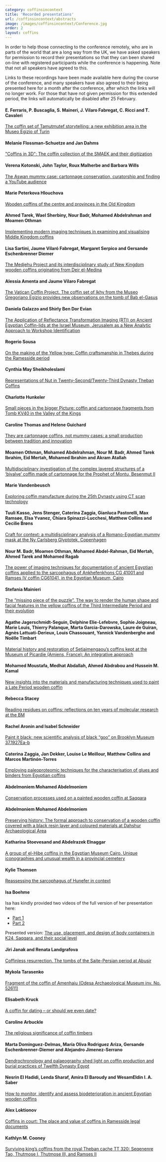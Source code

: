 ```yaml
---
category: coffinsincontext
title: 'Recorded presentations'
url: /coffinsincontext/abstracts
image: /images/coffinsincontext/Conference.jpg
order: 2
layout: coffins
---
```


In order to help those connecting to the conference remotely, who are in parts of the world that are a long way from the UK, we have asked speakers 
for permission to record their presentations so that they can been shared on-line with registered participants while the
conference is happening. Note that not all speakers have agreed to this. 

Links to these recordings have been made available here during the course of the conference, and many speakers have also agreed to their being 
presented here for a month after the conference, after which the links will no longer work. For those that have not given permission for 
this extended period, the links will automatically be disabled after 25 February.

#### E. Ferraris, P. Buscaglia, S. Maineri, J. Vilaro Fabregat, C. Ricci and T. Cavaleri
[The coffin set of Tamutmutef storytelling: a new exhibition area in the Museo Egizio of Turin](https://www.dropbox.com/scl/fi/s6y2n7qkf9tcbo48p1k9j/Ferraris_Buscaglia.mp4?rlkey=c5r5tc68dngv2bt5k0gt5box4&dl=0)

#### Melanie Flossman-Schuetze and Jan Dahms
["Coffins in 3D": The coffin collection of the SMAEK and their digitization](https://www.dropbox.com/scl/fi/bjbykfjzekz16ca5tme7m/Flossman-Schuetze.mp4?rlkey=5ja9i67bjlu2pg3adki5zmgch&dl=0)

#### Verena Kotonski, John Taylor, Roux Malherbe and Barbara Wills
[The Aswan mummy case: cartonnage conservation, curatorship and finding a YouTube audience](https://www.dropbox.com/scl/fi/s2pd6k4ggu7zh69zc5fpj/Kotonski_Taylor_Malherbe_Wills.mp4?rlkey=ptygvyk7dc76hp1vop3135e0s&dl=0)

#### Marie Peterkova Hlouchova
[Wooden coffins of the centre and provinces in the Old Kingdom](https://www.dropbox.com/s/d4ygrkg035w9sm8/Peterkova_Hlouchova.mp4?dl=0)

#### Ahmed Tarek, Wael Sherbiny, Nour Badr, Mohamed Abdelrahman and Moamen Othman
[Implementing modern imaging techniques in examining and visualising Middle Kingdom coffins](https://www.dropbox.com/scl/fi/rv94mgew00r7bu5g3yrl6/Tarek_Sherbiny_Badr_Abdelrahman_Othman.mp4?rlkey=0ueiy8z4edz6ivckjv8w1ixz3&dl=0)

#### Lisa Sartini, Jaume Vilaró Fabregat, Margaret Serpico and Gersande Eschenbrenner Diemer
[The Medjehu Project and its interdisciplinary study of New Kingdom wooden coffins originating from Deir el-Medina](https://www.dropbox.com/scl/fi/fqz8bsgkvyrx6ca6pbrx9/Sartini_Vilaro_Fabregat_Serpico_Diemer.mp4?rlkey=gsz0ji0c9htsnjf8m4pj24poh&dl=0)

#### Alessia Amenta and Jaume Vilaro Fabregat
[The Vatican Coffin Project. The coffin set of Ikhy from the Museo Gregoriano Egizio provides new observations on the tomb of Bab el-Gasus](https://www.dropbox.com/scl/fi/hmdcc2bji2wn8gwzemxeg/Jaume_Amenta.mp4?rlkey=e3l1f4hfpwozkm5orz2go87ci&dl=0)

#### Daniela Galazzo and Shirly Ben Dor Evian
[The Application of Reflectance Transformation Imaging (RTI) on Ancient Egyptian Coffin-lids at the Israel Museum, Jerusalem as a New Analytic Approach to Workshop Identification](https://www.dropbox.com/scl/fi/rayf9uii0zd6ds6tpg5tv/Galazzo_Ben_Dor_Evian.mp4?rlkey=xkilgv8zdl80yz24s1lfr9wik&dl=0)

#### Rogerio Sousa
[On the making of the Yellow type: Coffin craftsmanship in Thebes during the Ramesside period](https://www.dropbox.com/scl/fi/8ura8utfr0u4nqiauh6z3/Sousa.mp4?rlkey=y648hg9oowcwg95k5fl6o497u&dl=0)

#### Cynthia May Sheikholeslami
[Representations of Nut in Twenty-Second/Twenty-Third Dynasty Theban Coffins](https://www.dropbox.com/s/wyvm2l8jtl0wqpb/Sheikholeslami.mp4?dl=0)

#### Charlotte Hunkeler
[Small pieces in the bigger Picture: coffin and cartonnage fragments from Tomb KV40 in the Valley of the Kings](https://www.dropbox.com/scl/fi/yufq291s2upc3kh71pwos/Hunkeler.mp4?rlkey=stlhieyeie5hfxq6eckwaq05o&dl=0)

#### Caroline Thomas and Helene Guichard
[They are cartonnage coffins, not mummy cases: a small production between tradition and innovation](https://www.dropbox.com/scl/fi/edfqogva47i2d410ct2q9/Thomas_Guichard.mp4?rlkey=91j61jghds7sis9497bfb32fe&dl=0)

#### Moamen Othman, Mohamed Abdelrahman, Nour M. Badr, Ahmed Tarek Ibrahim, Eid Mertah, Mohamed Ibrahim and Akram Atallah
[Multidisciplinary investigation of the complex layered structures of a ‘bivalve’ coffin made of cartonnage for the Prophet of Montu, Besenmut II](https://www.dropbox.com/scl/fi/kk07ib2y58go2duxknpzc/M_Abdelrahman.mp4?rlkey=5wt7191ydwq17m6ch4nqtvcg7&dl=0)

#### Marie Vandenbeusch
[Exploring coffin manufacture during the 25th Dynasty using CT scan technology](https://www.dropbox.com/scl/fi/7c4tyuc45t7en62wg0c3z/Vandenbeusch.mp4?rlkey=4mmvzuibo66qg0rzmn75n2ih5&dl=0)

#### Tuuli Kasso, Jens Stenger, Caterina Zaggia, Gianluca Pastorelli, Max Ramsøe, Elsa Yvanez, Chiara Spinazzi-Lucchesi, Matthew Collins and Cecilie Brøns
[Craft for context: a multidisciplinary analysis of a Romano-Egyptian mummy mask at the Ny Carlsberg Glyptotek, Copenhagen](https://www.dropbox.com/scl/fi/o4baeznf0aej611urudkr/Kasso.mp4?rlkey=a366678nals4rktggg99rgl5i&dl=0)

#### Nour M. Badr, Moamen Othman, Mohamed Abdel-Rahman, Eid Mertah, Ahmed Tarek and Mohamed Ragab
[The power of imaging techniques for documentation of ancient Egyptian coffins applied to the sarcophagus of Ankhefenkhons CG 41001 and Ramses IV coffin 
CG61041, in the  Egyptian Museum, Cairo](https://www.dropbox.com/scl/fi/pj2f36crdvlgbdsf79jys/Badr.mp4?rlkey=n5bed0ji7866037f9fbaah7zc&dl=0)

#### Stefania Mainieri
[The “missing piece of the puzzle”. The way to render the human shape and facial features in the yellow coffins of the Third Intermediate Period and 
their evolution](https://www.dropbox.com/s/fgh9td88uwtcgty/Mainieri.mp4?dl=0)

#### Agathe Jagerschmidt-Seguin, Delphine Elie-Lefebvre, Sophie Joigneau, Marie Louis, Thierry Palanque, Marta Garcia-Darowska, Laure de Guiran, Agnès Lattuati-Derieux, Louis Chassouant, Yannick Vandenberghe and Noëlle Timbart
[Material history and restoration of Setjaimengaou’s coffins kept at the Museum of Picardie (Amiens, France): An integrative approach](https://www.dropbox.com/scl/fi/gqg3bxc84cyspw1gc5sqz/Timbart.mp4?rlkey=4q66nvyvlbp47qs0r7ztlhgmi&dl=0)

#### Mohamed Moustafa, Medhat Abdallah, Ahmed Abdrabou and Hussein M. Kamal
[New insights into the materials and manufacturing techniques used to paint a Late Period wooden coffin](https://www.dropbox.com/scl/fi/wbghh7yd2w6wmlscnanyz/M_Moustafa.mp4?rlkey=mq4onu62nn1bnclt819om35r6&dl=0)

#### Rebecca Stacey
[Reading residues on coffins: reflections on ten years of molecular research at the BM](https://www.dropbox.com/scl/fi/b99l07g3delq0wgqdcoy3/Stacey.mp4?rlkey=mmcav4ig2usqug4a0cigbsm9y&dl=0)

#### Rachel Aronin and Isabel Schneider
[Paint it black: new scientific analysis of black “goo” on Brooklyn Museum 37.1927Ea-b](https://www.dropbox.com/s/ebpcget1vvzetar/Aronin_Schneider.mp4?dl=0)

#### Caterina Zaggia, Jan Dekker, Louise Le Meillour, Matthew Collins and Marcos Martinón-Torres
[Employing paleoproteomic techniques for the characterisation of glues and binders from Egyptian coffins](https://www.dropbox.com/s/x2mhzorn72oh32m/Zaggia.mp4?dl=0)

#### Abdelmoniem Mohamed Abdelmoniem 
[Conservation processes used on a painted wooden coffin at Saqqara](https://www.dropbox.com/s/m0b1faqftr84m7f/Abdelmoniem1.mp4?dl=0)

#### Abdelmoniem Mohamed Abdelmoniem
[Preserving history: The formal approach to conservation of a wooden coffin covered with a black resin layer and coloured materials at 
Dahshur Archaeological Area](https://www.dropbox.com/s/r0kw3ok0as2jju8/Abdelmoniem2.mp4?dl=0)

#### Katharina Stoevesand and Abdelrazek Elnaggar
[A group of el-Hibe coffins in the Egyptian Museum Cairo. Unique iconographies and unusual wealth in a provincial cemetery](https://www.dropbox.com/scl/fi/1vg52krzcr2w4a7gqm0gm/Stoevesand.mp4?rlkey=8f1nf76327utyd31x312kvj7p&dl=0)

#### Kylie Thomsen
[Reassessing the sarcophagus of Hunefer in context](https://www.dropbox.com/scl/fi/rw3s6bbdktn03kh4698n6/Thomsen.mp4?rlkey=hngas4mo1zbalsh6xnin1rkzz&dl=0)

#### Isa Boehme
Isa has kindly provided two videos of the full version of her presentation here:
* [Part 1](https://www.dropbox.com/scl/fi/vj0w1f155v9z6qzrqhqjo/Cambridge_Boehme_Part_01_Tjanihebu_etc.mp4?rlkey=3ev1shv647rry7d2u8mchuz26&dl=0)
* [Part 2](https://www.dropbox.com/scl/fi/0dwgk9vhgzs32l7yibhsh/Cambridge_Boehme_Part_02_K24_T06.mov?rlkey=8h8b6p6zcryjqrdufk1s6hu5k&dl=0)

Presented version: [The use, placement, and design of body containers in K24, Saqqara, and their social level](https://www.dropbox.com/scl/fi/ioshhflq5ns9hzxx918yu/Boehme.mp4?rlkey=hhjcjc8ofu7xb7y3920ynwgfh&dl=0)

#### Jiri Janak and Renata Landgrafova 
[Coffinless resurrection. The tombs of the Saite-Persian period at Abusir](https://www.dropbox.com/scl/fi/irb6u2b5qtnfsbsniuoo3/Janak_Landgrafova.mp4?rlkey=foh7vncqrct6fztllanxv7qyc&dl=0)

#### Mykola Tarasenko
[Fragment of the coffin of Amenhaiu (Odesa Archaeological Museum inv. No. 52611)](https://www.dropbox.com/s/z5fhc5ayicc6uch/Tarasenko.mp4?dl=0)

#### Elisabeth Kruck
[A coffin for dating – or should we even date?](https://www.dropbox.com/s/1dxq8ddnd08umob/Kruck.mp4?dl=0)

#### Caroline Arbuckle
[The religious significance of coffin timbers](https://www.dropbox.com/scl/fi/an8bqt2cfxp8r1rak4x69/Arbuckle_MacLeod.mp4?rlkey=g8ri9oqw7qxojgwsk68yf5877&dl=0)

#### Marta Dominguez-Delmas, María Oliva Rodriguez Ariza, Gersande Eschenbrenner-Diemer and Alejandro Jimenez-Serrano
[Dendrochronology and palaeography shed light on coffin production and burial practices of Twelfth Dynasty Egypt](https://www.dropbox.com/s/nzbjbn9dzeu3yp7/Dom%C3%ADnguez%20Delm%C3%A1s%20et%20al_Dendro%20and%20Palaeography%20coffins.mp4?dl=0)

#### Nesrin El Hadidi, Lenda Sharaf, Amira El Baroudy and WesamEldin I. A. Saber
[How to monitor, identify and assess biodeterioration in ancient Egyptian wooden coffins](https://www.dropbox.com/scl/fi/lm2fvc11rpmip3pz5485e/ElHadidi.mp4?rlkey=28jyg1y4pj5nbpzb6z9w7nxtq&dl=0)

#### Alex Loktionov
[Coffins in court: The place and value of coffins in Ramesside legal documents](https://www.dropbox.com/s/rgkijmm4n4h0af9/Loktionov.mp4?dl=0)

#### Kathlyn M. Cooney
[Surviving king’s coffins from the royal Theban cache TT 320: Seqenenre Tao, Thutmose I, Thutmose III, and Ramses II](https://www.dropbox.com/scl/fi/4o8605vkprvb9enn02pq5/Cooney.mp4?rlkey=qvcfm8mikbrg0ks20geute0m7&dl=0)
